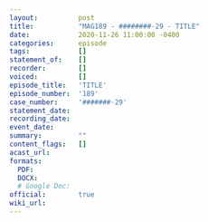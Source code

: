 ```yaml
---
layout:          post
title:           "MAG189 - ########-29 - TITLE"
date:            2020-11-26 11:00:00 -0400
categories:      episode
tags:            []
statement_of:    []
recorder:        []
voiced:          []
episode_title:   'TITLE'
episode_number:  '189'
case_number:     '#######-29'
statement_date:  
recording_date:  
event_date:      
summary:         ""
content_flags:   []
acast_url:       
formats: 
  PDF: 
  DOCX: 
  # Google Doc: 
official:        true
wiki_url:        
---
```


